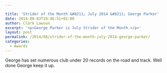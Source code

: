 ```yaml
---

title: 'Strider of the Month &#8211; July 2014 &#8211; George Parker'
date: 2014-08-03T19:46:51+01:00
author: Clark Lawson
excerpt: '<p>George Parker is July Strider of the Month.</p>'
layout: post
permalink: /2014/08/strider-of-the-month-july-2014-george-parker/
categories:
  - Awards
---
```

George has set numerous club under 20 records on the road and track. Well done George keep it up.